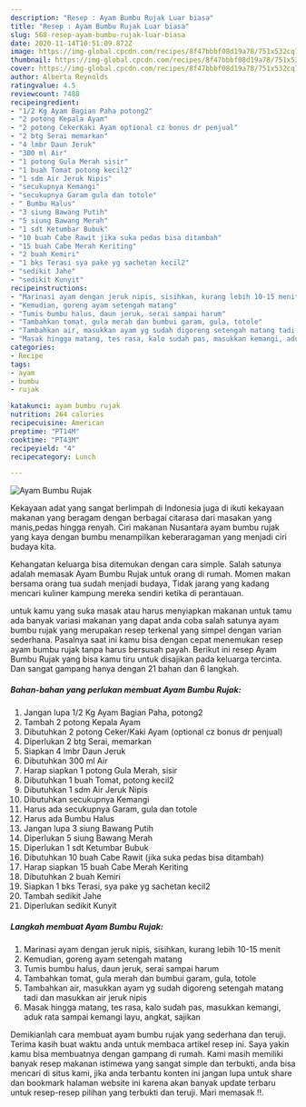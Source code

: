```yaml
---
description: "Resep : Ayam Bumbu Rujak Luar biasa"
title: "Resep : Ayam Bumbu Rujak Luar biasa"
slug: 568-resep-ayam-bumbu-rujak-luar-biasa
date: 2020-11-14T10:51:09.872Z
image: https://img-global.cpcdn.com/recipes/8f47bbbf08d19a78/751x532cq70/ayam-bumbu-rujak-foto-resep-utama.jpg
thumbnail: https://img-global.cpcdn.com/recipes/8f47bbbf08d19a78/751x532cq70/ayam-bumbu-rujak-foto-resep-utama.jpg
cover: https://img-global.cpcdn.com/recipes/8f47bbbf08d19a78/751x532cq70/ayam-bumbu-rujak-foto-resep-utama.jpg
author: Alberta Reynolds
ratingvalue: 4.5
reviewcount: 7488
recipeingredient:
- "1/2 Kg Ayam Bagian Paha potong2"
- "2 potong Kepala Ayam"
- "2 potong CekerKaki Ayam optional cz bonus dr penjual"
- "2 btg Serai memarkan"
- "4 lmbr Daun Jeruk"
- "300 ml Air"
- "1 potong Gula Merah sisir"
- "1 buah Tomat potong kecil2"
- "1 sdm Air Jeruk Nipis"
- "secukupnya Kemangi"
- "secukupnya Garam gula dan totole"
- " Bumbu Halus"
- "3 siung Bawang Putih"
- "5 siung Bawang Merah"
- "1 sdt Ketumbar Bubuk"
- "10 buah Cabe Rawit jika suka pedas bisa ditambah"
- "15 buah Cabe Merah Keriting"
- "2 buah Kemiri"
- "1 bks Terasi sya pake yg sachetan kecil2"
- "sedikit Jahe"
- "sedikit Kunyit"
recipeinstructions:
- "Marinasi ayam dengan jeruk nipis, sisihkan, kurang lebih 10-15 menit"
- "Kemudian, goreng ayam setengah matang"
- "Tumis bumbu halus, daun jeruk, serai sampai harum"
- "Tambahkan tomat, gula merah dan bumbui garam, gula, totole"
- "Tambahkan air, masukkan ayam yg sudah digoreng setengah matang tadi dan masukkan air jeruk nipis"
- "Masak hingga matang, tes rasa, kalo sudah pas, masukkan kemangi, aduk rata sampai kemangi layu, angkat, sajikan"
categories:
- Recipe
tags:
- ayam
- bumbu
- rujak

katakunci: ayam bumbu rujak 
nutrition: 264 calories
recipecuisine: American
preptime: "PT14M"
cooktime: "PT43M"
recipeyield: "4"
recipecategory: Lunch

---
```



![Ayam Bumbu Rujak](https://img-global.cpcdn.com/recipes/8f47bbbf08d19a78/751x532cq70/ayam-bumbu-rujak-foto-resep-utama.jpg)

Kekayaan adat yang sangat berlimpah di Indonesia juga di ikuti kekayaan makanan yang beragam dengan berbagai citarasa dari masakan yang manis,pedas hingga renyah. Ciri makanan Nusantara ayam bumbu rujak yang kaya dengan bumbu menampilkan keberaragaman yang menjadi ciri budaya kita.




Kehangatan keluarga bisa ditemukan dengan cara simple. Salah satunya adalah memasak Ayam Bumbu Rujak untuk orang di rumah. Momen makan bersama orang tua sudah menjadi budaya, Tidak jarang yang kadang mencari kuliner kampung mereka sendiri ketika di perantauan.

untuk kamu yang suka masak atau harus menyiapkan makanan untuk tamu ada banyak variasi makanan yang dapat anda coba salah satunya ayam bumbu rujak yang merupakan resep terkenal yang simpel dengan varian sederhana. Pasalnya saat ini kamu bisa dengan cepat menemukan resep ayam bumbu rujak tanpa harus bersusah payah.
Berikut ini resep Ayam Bumbu Rujak yang bisa kamu tiru untuk disajikan pada keluarga tercinta. Dan sangat gampang hanya dengan 21 bahan dan 6 langkah.


<!--inarticleads1-->

##### Bahan-bahan yang perlukan membuat Ayam Bumbu Rujak:

1. Jangan lupa 1/2 Kg Ayam Bagian Paha, potong2
1. Tambah 2 potong Kepala Ayam
1. Dibutuhkan 2 potong Ceker/Kaki Ayam (optional cz bonus dr penjual)
1. Diperlukan 2 btg Serai, memarkan
1. Siapkan 4 lmbr Daun Jeruk
1. Dibutuhkan 300 ml Air
1. Harap siapkan 1 potong Gula Merah, sisir
1. Dibutuhkan 1 buah Tomat, potong kecil2
1. Dibutuhkan 1 sdm Air Jeruk Nipis
1. Dibutuhkan secukupnya Kemangi
1. Harus ada secukupnya Garam, gula dan totole
1. Harus ada  Bumbu Halus
1. Jangan lupa 3 siung Bawang Putih
1. Diperlukan 5 siung Bawang Merah
1. Diperlukan 1 sdt Ketumbar Bubuk
1. Dibutuhkan 10 buah Cabe Rawit (jika suka pedas bisa ditambah)
1. Harap siapkan 15 buah Cabe Merah Keriting
1. Dibutuhkan 2 buah Kemiri
1. Siapkan 1 bks Terasi, sya pake yg sachetan kecil2
1. Tambah sedikit Jahe
1. Diperlukan sedikit Kunyit




<!--inarticleads2-->

##### Langkah membuat  Ayam Bumbu Rujak:

1. Marinasi ayam dengan jeruk nipis, sisihkan, kurang lebih 10-15 menit
1. Kemudian, goreng ayam setengah matang
1. Tumis bumbu halus, daun jeruk, serai sampai harum
1. Tambahkan tomat, gula merah dan bumbui garam, gula, totole
1. Tambahkan air, masukkan ayam yg sudah digoreng setengah matang tadi dan masukkan air jeruk nipis
1. Masak hingga matang, tes rasa, kalo sudah pas, masukkan kemangi, aduk rata sampai kemangi layu, angkat, sajikan




Demikianlah cara membuat ayam bumbu rujak yang sederhana dan teruji. Terima kasih buat waktu anda untuk membaca artikel resep ini. Saya yakin kamu bisa membuatnya dengan gampang di rumah. Kami masih memiliki banyak resep makanan istimewa yang sangat simple dan terbukti, anda bisa mencari di situs kami, jika anda terbantu konten ini jangan lupa untuk share dan bookmark halaman website ini karena akan banyak update terbaru untuk resep-resep pilihan yang terbukti dan teruji. Mari memasak !!. 
